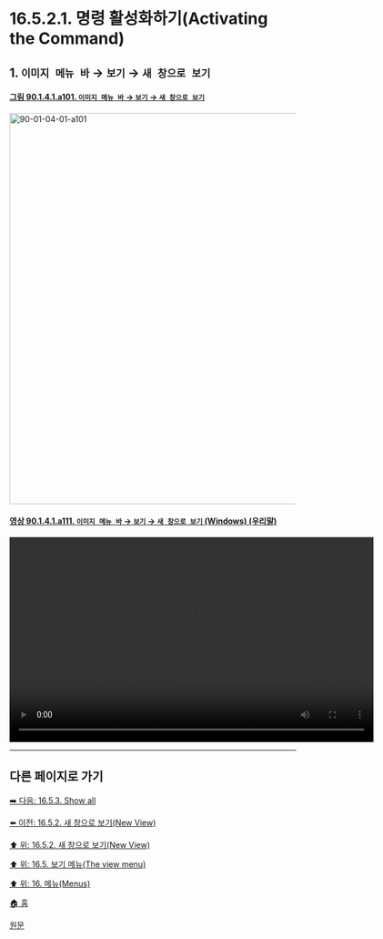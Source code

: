 # 16.5.2.1. 명령 활성화하기(Activating the Command)

<a id="16-05-02-01-s1"></a>

## 1. `이미지 메뉴 바` → `보기` → `새 창으로 보기`

<a id="90-01-04-01-a101"></a>

#### [그림 90.1.4.1.a101. `이미지 메뉴 바` → `보기` → `새 창으로 보기`](./90-01-04-01-new_view.md#90-01-04-01-a101)
<img width="940" height="687" alt="90-01-04-01-a101" src="https://github.com/user-attachments/assets/81ca5d2a-74f5-4f9e-8099-a2f251044c59" />

<a id="90-01-04-01-a111"></a>

#### [영상 90.1.4.1.a111. `이미지 메뉴 바` → `보기` → `새 창으로 보기` (Windows) (우리말)](./90-01-04-01-new_view.md#90-01-04-01-a111)
<video controls="controls" width="640" height="360" src="https://github.com/user-attachments/assets/6761e013-1a15-4108-9fd7-92ecf1a74727"></video>

***

## 다른 페이지로 가기

[➡️ 다음: 16.5.3. Show all](./16-05-03-show-all.md)

[⬅️ 이전: 16.5.2. 새 창으로 보기(New View)](./16-05-02-00-new-view.md)

[⬆️ 위: 16.5.2. 새 창으로 보기(New View)](./16-05-02-00-new-view.md)

[⬆️ 위: 16.5. 보기 메뉴(The view menu)](./16-05-00-the-view-menu.md)

[⬆️ 위: 16. 메뉴(Menus)](./16-00-menus.md)

[🏠 홈](./00-home.md)

[원문](https://docs.gimp.org/2.10/ko/gimp-view-new.html#idm25326)